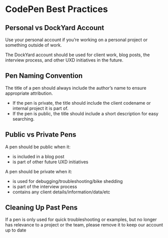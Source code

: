 # CodePen Best Practices

## Personal vs DockYard Account

Use your personal account if you’re working on a personal project or something outside of work.

The DockYard account should be used for client work, blog posts, the interview process, and other UXD initiatives in the future.

## Pen Naming Convention

The title of a pen should always include the author’s name to ensure appropriate attribution.

* If the pen is private, the title should include the client codename or internal project it is part of.
* If the pen is public, the title should include a short description for easy searching.

## Public vs Private Pens

A pen should be public when it:

* is included in a blog post
* is part of other future UXD initiatives

A pen should be private when it:

* is used for debugging/troubleshooting/bike shedding
* is part of the interview process
* contains any client details/information/data/etc

## Cleaning Up Past Pens

If a pen is only used for quick troubleshooting or examples, but no longer has relevance to a project or the team, please remove it to keep our account up to date
